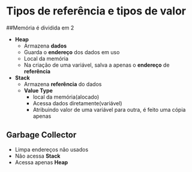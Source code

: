 # Tipos de referência e tipos de valor
##Memória é dividida em 2
- **Heap**
  - Armazena **dados**
  - Guarda o **endereço** dos dados em uso
  - Local da memória
  - Na criação de uma variável, salva a apenas o **endereço** de **referência**
- **Stack**
  - Armazena **referência** do dados
  - **Value Type** 
    - local da memória(alocado)
    - Acessa dados diretamente(variável)
    - Atribuindo valor de uma variável para outra, é feito uma cópia apenas
## Garbage Collector
  - Limpa endereços não usados
  - Não acessa **Stack**
  - Acessa apenas **Heap**
